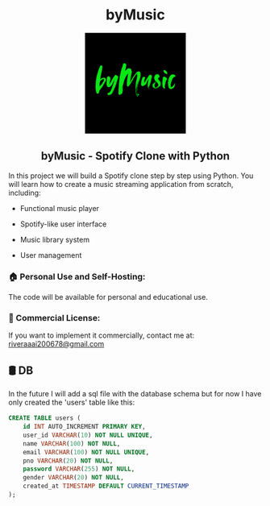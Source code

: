 <h1 align="center">byMusic</h1>

<div align="center">
  <img src="Image/bymusiclogo.png" alt="byMusic Logo" width="200"/>
</div>

<h2 align="center">byMusic - Spotify Clone with Python</h2>

In this project we will build a Spotify clone step by step using Python. You will learn how to create a music streaming application from scratch, including:

- Functional music player

- Spotify-like user interface

- Music library system

- User management

### 🏠 Personal Use and Self-Hosting:
The code will be available for personal and educational use.

### 💼 Commercial License:
If you want to implement it commercially, contact me at: riveraaai200678@gmail.com

## 🛢️ DB
In the future I will add a sql file with the database schema but for now I have only created the 'users' table like this:

```sql
CREATE TABLE users (
    id INT AUTO_INCREMENT PRIMARY KEY,
    user_id VARCHAR(10) NOT NULL UNIQUE,
    name VARCHAR(100) NOT NULL,
    email VARCHAR(100) NOT NULL UNIQUE,
    pno VARCHAR(20) NOT NULL,
    password VARCHAR(255) NOT NULL,
    gender VARCHAR(20) NOT NULL,
    created_at TIMESTAMP DEFAULT CURRENT_TIMESTAMP
);
```
